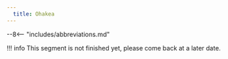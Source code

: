 ```yaml
---
  title: Ohakea
---
```


--8<-- "includes/abbreviations.md"

!!! info
    This segment is not finished yet, please come back at a later date.